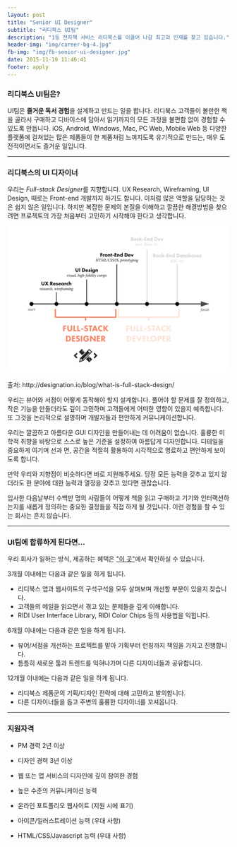 ```yaml
---
layout: post
title: "Senior UI Designer"
subtitle: "리디북스 UI팀"
description: "1등 전자책 서비스 리디북스를 이끌어 나갈 최고의 인재를 찾고 있습니다."
header-img: "img/career-bg-4.jpg"
fb-img: "img/fb-senior-ui-designer.jpg"
date: 2015-11-19 11:46:41
footer: apply
---
```



### 리디북스 UI팀은?

UI팀은 **즐거운 독서 경험**을 설계하고 만드는 일을 합니다. 리디북스 고객들이 볼만한 책을 골라서 구매하고 디바이스에 담아서 읽기까지의 모든 과정을 불편함 없이 경험할 수 있도록 만듭니다. iOS, Android, Windows, Mac, PC Web, Mobile Web 등 다양한 플랫폼에 걸쳐있는 많은 제품들이 한 제품처럼 느껴지도록 유기적으로 만드는, 매우 도전적이면서도 즐거운 일입니다.

<hr>

### 리디북스의 UI 디자이너


우리는 *Full-stack Designer*를 지향합니다. UX Research, Wireframing, UI Design, 때로는 Front-end 개발까지 하기도 합니다. 이처럼 많은 역할을 담당하는 것은 쉽지 않은 일입니다. 하지만 복잡한 문제의 본질을 이해하고 깔끔한 해결방법을 찾으려면 프로젝트의 가장 처음부터 고민하기 시작해야 한다고 생각합니다. 

![](/img/post-full-stack-designer.jpg)
<figcaption>출처: http://designation.io/blog/what-is-full-stack-design/</figcaption>

우리는 뷰어와 서점이 어떻게 동작해야 할지 설계합니다. 풀어야 할 문제를 잘 정의하고, 작은 기능을 만들더라도 깊이 고민하며 고객들에게 어떠한 영향이 있을지 예측합니다. 또 그것을 논리적으로 설명하며 개발자들과 편안하게 커뮤니케이션합니다. 

우리는 깔끔하고 아름다운 GUI 디자인을 만들어내는 데 어려움이 없습니다. 훌륭한 미학적 취향을 바탕으로 스스로 높은 기준을 설정하여 아름답게 디자인합니다. 디테일을 중요하게 여기며 선과 면, 공간을 적절히 활용하여 시각적으로 명료하고 편안하게 보이도록 합니다. 

만약 우리와 지향점이 비슷하다면 바로 지원해주세요. 당장 모든 능력을 갖추고 있지 않더라도 한 분야에 대한 능력과 열정을 갖추고 있다면 괜찮습니다.

입사한 다음날부터 수백만 명의 사람들이 어떻게 책을 읽고 구매하고 기기와 인터랙션하는지를 새롭게 정의하는 중요한 결정들을 직접 하게 될 것입니다. 이런 경험을 할 수 있는 회사는 흔치 않습니다.

<hr>

### UI팀에 합류하게 된다면...

우리 회사가 일하는 방식, 제공하는 혜택은 ["이 곳"](http://www.ridicorp.com/career/)에서 확인하실 수 있습니다.


3개월 이내에는 다음과 같은 일을 하게 됩니다.

* 리디북스 앱과 웹사이트의 구석구석을 모두 살펴보며 개선할 부분이 있을지 찾습니다.
* 고객들의 메일을 읽으면서 겪고 있는 문제들을 깊게 이해합니다.
* RIDI User Interface Library, RIDI Color Chips 등의 사용법을 익힙니다.

6개월 이내에는 다음과 같은 일을 하게 됩니다.

* 뷰어/서점을 개선하는 프로젝트를 맡아 기획부터 런칭까지 책임을 가지고 진행합니다.
* 틈틈히 새로운 툴과 트렌드를 익혀나가며 다른 디자이너들과 공유합니다.

12개월 이내에는 다음과 같은 일을 하게 됩니다.

* 리디북스 제품군의 기획/디자인 전략에 대해 고민하고 발의합니다.
* 다른 디자이너들을 돕고 주변의 훌륭한 디자이너를 꼬셔옵니다.

<hr>

### 지원자격

* PM 경력 2년 이상
* 디자인 경력 3년 이상
* 웹 또는 앱 서비스의 디자인에 깊이 참여한 경험
* 높은 수준의 커뮤니케이션 능력

* 온라인 포트폴리오 웹사이트 (지원 시에 표기)
* 아이콘/일러스트레이션 능력 (우대 사항)
* HTML/CSS/Javascript 능력 (우대 사항)
